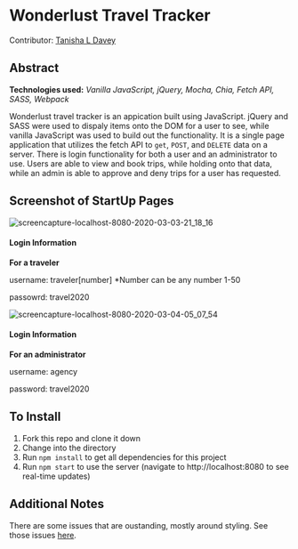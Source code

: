 # Wonderlust Travel Tracker
Contributor: [Tanisha L Davey](https://github.com/tanishalatoya)

## Abstract
**Technologies used:** _Vanilla JavaScript, jQuery, Mocha, Chia, Fetch API, SASS, Webpack_

Wonderlust travel tracker is an appication built using JavaScript. jQuery and SASS were used to dispaly items onto the DOM for a user to see, while vanilla JavaScript was used to build out the functionality. It is a single page application that utilizes the fetch API to `get`, `POST`, and `DELETE` data on a server. There is login functionality for both a user and an administrator to use. Users are able to view and book trips, while holding onto that data, while an admin is able to approve and deny trips for a user has requested.

## Screenshot of StartUp Pages

![screencapture-localhost-8080-2020-03-03-21_18_16](https://user-images.githubusercontent.com/41553045/75844974-f37fbf80-5d94-11ea-8528-dfc86c98475d.png)

#### Login Information

**For a traveler**

username: traveler[number] *Number can be any number 1-50
  
passowrd: travel2020
  

![screencapture-localhost-8080-2020-03-04-05_07_54](https://user-images.githubusercontent.com/41553045/75878058-38781600-5dd6-11ea-9cdc-fa3b5dff4dcd.png)

#### Login Information

**For an administrator**

username: agency

password: travel2020

## To Install
1. Fork this repo and clone it down
1. Change into the directory
1. Run `npm install` to get all dependencies for this project
1. Run `npm start` to use the server (navigate to http://localhost:8080 to see real-time updates)

## Additional Notes
There are some issues that are oustanding, mostly around styling. See those issues [here](https://github.com/tanishalatoya/wonderlust-travel-tracker/issues). 

